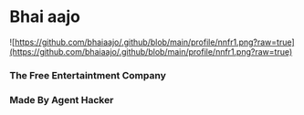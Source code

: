 # Bhai aajo

![https://github.com/bhaiaajo/.github/blob/main/profile/nnfr1.png?raw=true](https://github.com/bhaiaajo/.github/blob/main/profile/nnfr1.png?raw=true)

### The Free Entertaintment Company 
### Made By Agent Hacker
